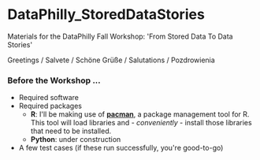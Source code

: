# DataPhilly_StoredDataStories
Materials for the DataPhilly Fall Workshop: 'From Stored Data To Data Stories'

Greetings / Salvete / Schöne Grüße / Salutations / Pozdrowienia

### Before the Workshop ... ###  
* Required software  
* Required packages  
   * **R**: I'll be making use of **[pacman](https://github.com/trinker/pacman)**, a package management tool for R. This tool will load libraries and - *conveniently* - install those libraries that need to be installed. 
   * **Python**: under construction
* A few test cases (if these run successfully, you're good-to-go)
